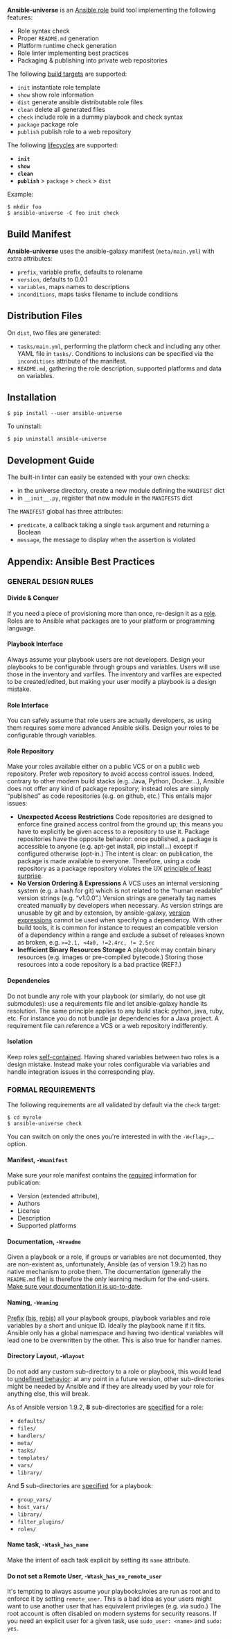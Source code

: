 
**Ansible-universe** is an [Ansible role](http://docs.ansible.com/ansible/playbooks_roles.html) build tool implementing the following features:
  * Role syntax check
  * Proper `README.md` generation
  * Platform runtime check generation
  * Role linter implementing best practices
  * Packaging & publishing into private web repositories

The following [build targets][7] are supported:
  * `init`     instantiate role template
  * `show`     show role information
  * `dist`     generate ansible distributable role files
  * `clean`    delete all generated files
  * `check`    include role in a dummy playbook and check syntax
  * `package`  package role
  * `publish`  publish role to a web repository

The following [lifecycles][7] are supported:
  * **`init`**
  * **`show`**
  * **`clean`**
  * **`publish`** > `package` > `check` > `dist`

Example:

	$ mkdir foo
	$ ansible-universe -C foo init check


Build Manifest
--------------

**Ansible-universe** uses the ansible-galaxy manifest (`meta/main.yml`) with extra attributes:
  * `prefix`, variable prefix, defaults to rolename
  * `version`, defaults to 0.0.1
  * `variables`, maps names to descriptions
  * `inconditions`, maps tasks filename to include conditions

Distribution Files
------------------

On `dist`, two files are generated:
  * `tasks/main.yml`, performing the platform check and including any other YAML file in `tasks/`.
    Conditions to inclusions can be specified via the `inconditions` attribute of the manifest.
  * `README.md`, gathering the role description, supported platforms and data on variables.


Installation
------------

	$ pip install --user ansible-universe

To uninstall:

	$ pip uninstall ansible-universe


Development Guide
-----------------

The built-in linter can easily be extended with your own checks:
  * in the universe directory, create a new module defining the `MANIFEST` dict
  * in `__init__.py`, register that new module in the `MANIFESTS` dict

The `MANIFEST` global has three attributes:
  * `predicate`, a callback taking a single `task` argument and returning a Boolean
  * `message`, the message to display when the assertion is violated


Appendix: Ansible Best Practices
--------------------------------

### GENERAL DESIGN RULES

#### Divide & Conquer

If you need a piece of provisioning more than once, re-design it as a [role][1].
Roles are to Ansible what packages are to your platform or programming language.

#### Playbook Interface

Always assume your playbook users are not developers.
Design your playbooks to be configurable through groups and variables.
Users will use those in the inventory and varfiles.
The inventory and varfiles are expected to be created/edited, but making your user modify a playbook is a design mistake.

#### Role Interface

You can safely assume that role users are actually developers,
as using them requires some more advanced Ansible skills.
Design your roles to be configurable through variables.

#### Role Repository

Make your roles available either on a public VCS or on a public web repository.
Prefer web repository to avoid access control issues.
Indeed, contrary to other modern build stacks (e.g. Java, Python, Docker...),
Ansible does not offer any kind of package repository;
instead roles are simply “published” as code repositories (e.g. on github, etc.)
This entails major issues:
  * __Unexpected Access Restrictions__
    Code repositories are designed to enforce fine grained access control from the ground up;
    this means you have to explicitly be given access to a repository to use it.
    Package repositories have the opposite behavior: once published,
    a package is accessible to anyone (e.g. apt-get install, pip install...)
    except if configured otherwise (opt-in.) The intent is clear: on publication,
    the package is made available to everyone. Therefore, using a code repository as a package
    repository violates the UX [principle of least surprise][5].
  * __No Version Ordering & Expressions__
    A VCS uses an internal versioning system (e.g. a hash for git)
    which is not related to the “human readable” version strings (e.g. “v1.0.0”.)
    Version strings are generally tag names created manually by developers when necessary.
    As version strings are unusable by git and by extension, by ansible-galaxy,
    [version expressions][4] cannot be used when specifying a dependency.
    With other build tools, it is common for instance to request an compatible version of a dependency
    within a range and exclude a subset of releases known as broken, e.g. `>=2.1, <4a0, !=2.4rc, != 2.5rc`
  * __Inefficient Binary Resources Storage__
    A playbook may contain binary resources (e.g. images or pre-compiled bytecode.)
    Storing those resources into a code repository is a bad practice (REF?.)

#### Dependencies

Do not bundle any role with your playbook (or similarly, do not use git submodules):
use a requirements file and let ansible-galaxy handle its resolution.
The same principle applies to any build stack: python, java, ruby, etc.
For instance you do not bundle jar dependencies for a Java project.
A requirement file can reference a VCS or a web repository indifferently.

#### Isolation

Keep roles [self-contained][2].
Having shared variables between two roles is a design mistake.
Instead make your roles configurable via variables and handle integration issues in the corresponding play.

### FORMAL REQUIREMENTS

The following requirements are all validated by default via the `check` target:

	$ cd myrole
	$ ansible-universe check

You can switch on only the ones you're interested in with the `-W<flag>,…` option.

#### Manifest, `-Wmanifest`

Make sure your role manifest contains the [required][8] information for publication:

  * Version (extended attribute),
  * Authors
  * License
  * Description
  * Supported platforms

#### Documentation, `-Wreadme`

Given a playbook or a role, if groups or variables are not documented, they are non-existent as,
unfortunately, Ansible (as of version 1.9.2) has no native mechanism to probe them.
The documentation (generally the `README.md` file) is therefore the only learning medium for the end-users.
[Make sure your documentation it is up-to-date][8].

#### Naming, `-Wnaming`

[Prefix][2] ([bis][3], [rebis][8]) all your playbook groups, playbook variables and role variables by a short and unique ID.
Ideally the playbook name if it fits.
Ansible only has a global namespace and having two identical variables will lead one to be overwritten by the other.
This is also true for handler names.

#### Directory Layout, `-Wlayout`

Do not add any custom sub-directory to a role or playbook, this would lead to [undefined behavior][6]:
at any point in a future version, other sub-directories might be needed by Ansible
and if they are already used by your role for anything else, this will break.

As of Ansible version 1.9.2, **8** sub-directories are [specified][1] for a role:
  * `defaults/`
  * `files/`
  * `handlers/`
  * `meta/`
  * `tasks/`
  * `templates/`
  * `vars/`
  * `library/`

And **5** sub-directories are [specified][1] for a playbook:
  * `group_vars/`
  * `host_vars/`
  * `library/`
  * `filter_plugins/`
  * `roles/`

#### Name task, `-Wtask_has_name`

Make the intent of each task explicit by setting its `name` attribute.

#### Do not set a Remote User, `-Wtask_has_no_remote_user`

It's tempting to always assume your playbooks/roles are run as root and to enforce it by setting `remote_user`.
This is a bad idea as your users might want to use another user that has equivalent privileges (e.g. via sudo.)
The root account is often disabled on modern systems for security reasons.
If you need an explicit user for a given task, use `sudo_user: <name>` and `sudo: yes`.


<!-- references -->

[1]: http://docs.ansible.com/ansible/playbooks_best_practices.html
[2]: https://openedx.atlassian.net/wiki/display/OpenOPS/Ansible+Code+Conventions
[3]: http://shop.oreilly.com/product/0636920035626.do
[4]: https://www.python.org/dev/peps/pep-0440/#version-specifiers
[5]: https://en.wikipedia.org/wiki/Principle_of_least_astonishment
[6]: https://en.wikipedia.org/wiki/Undefined_behavior
[7]: https://github.com/fclaerho/buildstack#glossary
[8]: https://galaxy.ansible.com/intro#share
